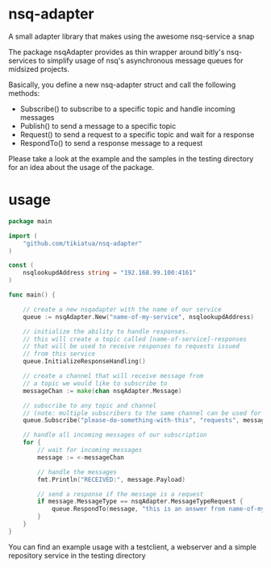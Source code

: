 # nsq-adapter
A small adapter library that makes using the awesome nsq-service a snap

The package nsqAdapter provides as thin wrapper around bitly's nsq-services to
simplify usage of nsq's asynchronous message queues for midsized projects.

Basically, you define a new nsq-adapter struct and call the following methods:
- Subscribe() to subscribe to a specific topic and handle incoming messages
- Publish() to send a message to a specific topic
- Request() to send a request to a specific topic and wait for a response
- RespondTo() to send a response message to a request

Please take a look at the example and the samples in the testing directory for
an idea about the usage of the package.

# usage
```go
package main

import (
	"github.com/tikiatua/nsq-adapter"
)

const (
	nsqlookupdAddress string = "192.168.99.100:4161"
)

func main() {

	// create a new nsqadapter with the name of our service
	queue := nsqAdapter.New("name-of-my-service", nsqlookupdAddress)

	// initialize the ability to handle responses.
	// this will create a topic called [name-of-service]-responses
	// that will be used to receive responses to requests issued
	// from this service
	queue.InitializeResponseHandling()

	// create a channel that will receive message from
	// a topic we would like to subscribe to
	messageChan := make(chan nsqAdapter.Message)

	// subscribe to any topic and channel
	// (note: multiple subscribers to the same channel can be used for load balancing)
	queue.Subscribe("please-do-something-with-this", "requests", messageChan)

	// handle all incoming messages of our subscription
	for {
  		// wait for incoming messages
		message := <-messageChan

		// handle the messages
		fmt.Println("RECEIVED:", message.Payload)

    	// send a response if the message is a request
		if message.MessageType == nsqAdapter.MessageTypeRequest {
			queue.RespondTo(message, "this is an answer from name-of-my-service")
		}
	}
}
```
You can find an example usage with a testclient, a webserver and a simple repository service in the testing directory
